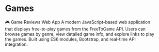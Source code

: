 # Games
🎮 Game Reviews Web App A modern JavaScript-based web application that displays free-to-play games from the FreeToGame API. Users can browse games by genre, view detailed game info, and explore links to play the games. Built using ES6 modules, Bootstrap, and real-time API integration.
